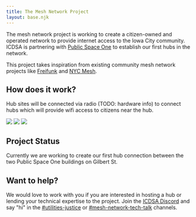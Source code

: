 ```yaml
---
title: The Mesh Network Project
layout: base.njk
---
```


The mesh network project is working to create a citizen-owned and operated network to provide internet access to the Iowa City community.  ICDSA is partnering with [Public Space One](http://www.publicspaceone.com/) to establish our first hubs in the network.

This project takes inspiration from existing community mesh network projects like [Freifunk](https://www.nycmesh.net/) and [NYC Mesh](https://www.nycmesh.net/).

## How does it work?

Hub sites will be connected via radio (TODO: hardware info) to connect hubs which will provide wifi access to citizens near the hub.

![](https://placehold.co/250)
![](https://placehold.co/250)
![](https://placehold.co/250)

## Project Status

Currently we are working to create our first hub connection between the two Public Space One buildings on Gilbert St.

## Want to help?

We would love to work with you if you are interested in hosting a hub or lending your technical expertise to the project. Join the [ICDSA Discord](https://discord.com/invite/rkqkEKvCyB) and say "hi" in the [#utilities-justice](https://discord.com/channels/695421616699605042/758850304484704327) or [#mesh-network-tech-talk](https://discord.com/channels/695421616699605042/964969623336407040) channels.